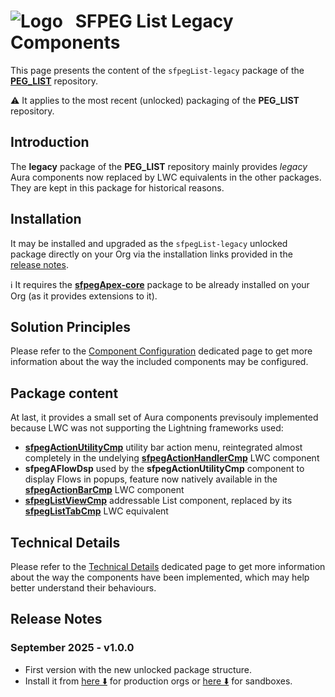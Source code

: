 # ![Logo](/media/Logo.png) &nbsp; SFPEG List Legacy Components

This page presents the content of the `sfpegList-legacy` package of the **[PEG_LIST](/README.md)** repository.

⚠️ It applies to the most recent (unlocked) packaging of the **PEG_LIST** repository.


## Introduction

The **legacy** package of the **PEG_LIST** repository mainly provides _legacy_ Aura
components now replaced by LWC equivalents in the other packages. They are kept in
this package for historical reasons.


## Installation 

It may be installed and upgraded as the `sfpegList-legacy` unlocked package directly on your Org
via the installation links provided in the [release notes](#release-notes).

ℹ️ It requires the **[sfpegApex-core](/help/sfpegListPkgCore.md)**
package to be already installed on your Org (as it provides extensions to it).


## Solution Principles

Please refer to the [Component Configuration](/help/configuration.md) dedicated page to 
get more information about the way the included components may be configured. 


## Package content

At last, it provides a small set of Aura components previsouly implemented because
LWC was not supporting the Lightning frameworks used:
* **[sfpegActionUtilityCmp](/help/sfpegActionUtilityCmp.md)** utility bar action menu,
reintegrated almost completely in the undelying 
**[sfpegActionHandlerCmp](/help/sfpegActionHandlerCmp.md)** LWC component
* **sfpegAFlowDsp** used by the **sfpegActionUtilityCmp** component to display 
Flows in popups, feature now natively available in the 
**[sfpegActionBarCmp](/help/sfpegActionBarCmp.md)** LWC component
* **[sfpegListViewCmp](/help/sfpegListViewCmp.md)** addressable List component,
replaced by its
**[sfpegListTabCmp](/help/sfpegListTabCmp.md)** LWC equivalent


## Technical Details

Please refer to the [Technical Details](/help/technical.md) dedicated page to 
get more information about the way the components have been implemented, which may help 
better understand their behaviours. 


## Release Notes

### September 2025 - v1.0.0
* First version with the new unlocked package structure.
* Install it from [here ⬇️](https://login.salesforce.com/packaging/installPackage.apexp?p0=04TBD) for production orgs
or [here ⬇️](https://test.salesforce.com/packaging/installPackage.apexp?p0=04TBD) for sandboxes.
